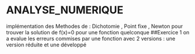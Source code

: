 # ANALYSE_NUMERIQUE
implémentation des Methodes de : Dichotomie , Point fixe , Newton pour trouver la solution de f(x)=0 pour une fonction quelconque
##Exercice 1
on a evalue les erreurs commises par une fonction avec 2 versions : une version réduite et une développé
